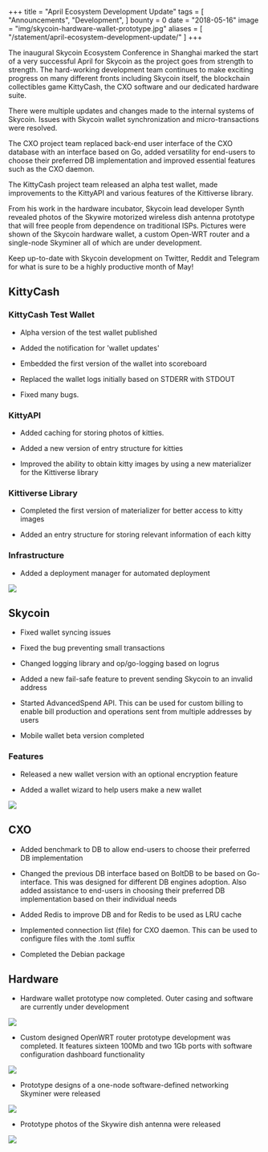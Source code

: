 +++
title = "April Ecosystem Development Update"
tags = [
	"Announcements",
	"Development",
]
bounty = 0
date = "2018-05-16"
image = "img/skycoin-hardware-wallet-prototype.jpg"
aliases = [
	"/statement/april-ecosystem-development-update/"
]
+++

The inaugural Skycoin Ecosystem Conference in Shanghai marked the start of a very successful April for Skycoin as the project goes from strength to strength. The hard-working development team continues to make exciting progress on many different fronts including Skycoin itself, the blockchain collectibles game KittyCash, the CXO software and our dedicated hardware suite.

There were multiple updates and changes made to the internal systems of Skycoin. Issues with Skycoin wallet synchronization and micro-transactions were resolved.

The CXO project team replaced back-end user interface of the CXO database with an interface based on Go, added versatility for end-users to choose their preferred DB implementation and improved essential features such as the CXO daemon.

The KittyCash project team released an alpha test wallet, made improvements to the KittyAPI and various features of the Kittiverse library.

From his work in the hardware incubator, Skycoin lead developer Synth revealed photos of the Skywire motorized wireless dish antenna prototype that will free people from dependence on traditional ISPs. Pictures were shown of the Skycoin hardware wallet, a custom Open-WRT router and a single-node Skyminer all of which are under development.

Keep up-to-date with Skycoin development on Twitter, Reddit and Telegram for what is sure to be a highly productive month of May!

KittyCash
---------

### KittyCash Test Wallet

-   Alpha version of the test wallet published

-   Added the notification for 'wallet updates'

-   Embedded the first version of the wallet into scoreboard

-   Replaced the wallet logs initially based on STDERR with STDOUT

-   Fixed many bugs.

### KittyAPI

-   Added caching for storing photos of kitties.

-   Added a new version of entry structure for kitties

-   Improved the ability to obtain kitty images by using a new materializer for the Kittiverse library

### Kittiverse Library

-   Completed the first version of materializer for better access to kitty images

-   Added an entry structure for storing relevant information of each kitty

### Infrastructure

-   Added a deployment manager for automated deployment

![](/img/april-ecosystem-update1.jpg)

Skycoin
-------

-   Fixed wallet syncing issues

-   Fixed the bug preventing small transactions

-   Changed logging library and op/go-logging based on logrus

-   Added a new fail-safe feature to prevent sending Skycoin to an invalid address

-   Started AdvancedSpend API. This can be used for custom billing to enable bill production and operations sent from multiple addresses by users

-   Mobile wallet beta version completed

### Features

-   Released a new wallet version with an optional encryption feature

-   Added a wallet wizard to help users make a new wallet

![](/img/april-ecosystem-update2.jpg)

CXO
---

-   Added benchmark to DB to allow end-users to choose their preferred DB implementation

-   Changed the previous DB interface based on BoltDB to be based on Go-interface. This was designed for different DB engines adoption. Also added assistance to end-users in choosing their preferred DB implementation based on their individual needs

-   Added Redis to improve DB and for Redis to be used as LRU cache

-   Implemented connection list (file) for CXO daemon. This can be used to configure files with the .toml suffix

-   Completed the Debian package

Hardware
--------

-   Hardware wallet prototype now completed. Outer casing and software are currently under development

![](/img/skycoin-hardware-wallet-prototype.jpg)

-   Custom designed OpenWRT router prototype development was completed. It features sixteen 100Mb and two 1Gb ports with software configuration dashboard functionality

![](/img/april-ecosystem-update3.jpg)

-   Prototype designs of a one-node software-defined networking Skyminer were released

![](/img/april-ecosystem-update4.jpg)

-   Prototype photos of the Skywire dish antenna were released

![](/img/april-ecosystem-update5.jpg)
